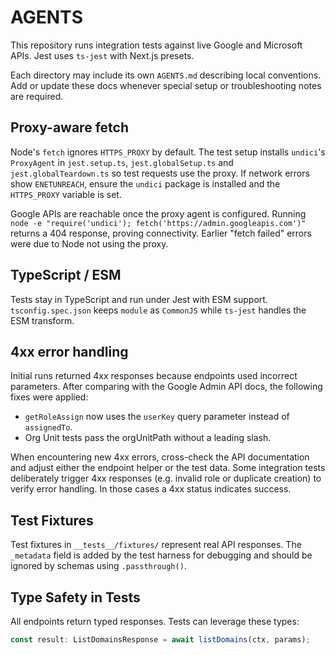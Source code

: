 # AGENTS

This repository runs integration tests against live Google and Microsoft APIs. Jest uses `ts-jest` with Next.js presets.

Each directory may include its own `AGENTS.md` describing local conventions. Add or update these docs whenever special setup or troubleshooting notes are required.

## Proxy-aware fetch
Node's `fetch` ignores `HTTPS_PROXY` by default. The test setup installs `undici`'s `ProxyAgent` in `jest.setup.ts`, `jest.globalSetup.ts` and `jest.globalTeardown.ts` so test requests use the proxy. If network errors show `ENETUNREACH`, ensure the `undici` package is installed and the `HTTPS_PROXY` variable is set.

Google APIs are reachable once the proxy agent is configured. Running
`node -e "require('undici'); fetch('https://admin.googleapis.com')"`
returns a 404 response, proving connectivity. Earlier "fetch failed" errors
were due to Node not using the proxy.

## TypeScript / ESM
Tests stay in TypeScript and run under Jest with ESM support. `tsconfig.spec.json` keeps `module` as `CommonJS` while `ts-jest` handles the ESM transform.

## 4xx error handling
Initial runs returned 4xx responses because endpoints used incorrect parameters. After comparing with the Google Admin API docs, the following fixes were applied:

- `getRoleAssign` now uses the `userKey` query parameter instead of `assignedTo`.
- Org Unit tests pass the orgUnitPath without a leading slash.

When encountering new 4xx errors, cross-check the API documentation and adjust either the endpoint helper or the test data.
Some integration tests deliberately trigger 4xx responses (e.g. invalid role or duplicate creation) to verify error handling. In those cases a 4xx status indicates success.

## Test Fixtures
Test fixtures in `__tests__/fixtures/` represent real API responses. The `_metadata` field is added by the test harness for debugging and should be ignored by schemas using `.passthrough()`.

## Type Safety in Tests
All endpoints return typed responses. Tests can leverage these types:

```ts
const result: ListDomainsResponse = await listDomains(ctx, params);
```
